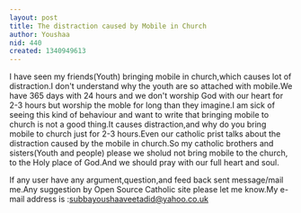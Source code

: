 ```yaml
---
layout: post
title: The distraction caused by Mobile in Church
author: Youshaa
nid: 440
created: 1340949613
---
```

I have seen my friends(Youth) bringing mobile in church,which causes lot of distraction.I don't understand why the youth are so attached with mobile.We have 365 days with 24 hours and we don't worship God with our heart for 2-3 hours but worship the moble for long than they imagine.I am sick of seeing this kind of behaviour and want to write that bringing mobile to church is not a good thing.It causes distraction,and why do you bring mobile to church just for 2-3 hours.Even our catholic prist talks about the distraction caused by the mobile in church.So my catholic brothers and sisters(Youth and people) please we sholud not bring mobile to the church, to the Holy place of God.And we should pray with our full heart and soul.

If any user have any argument,question,and feed back sent message/mail me.Any suggestion by Open Source Catholic site please let me know.My e-mail address is :subbayoushaaveetadid@yahoo.co.uk

